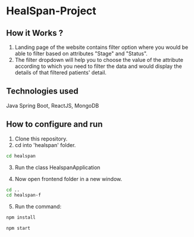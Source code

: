 # HealSpan-Project

## How it Works ?
1. Landing page of the website contains filter option where you would be able to filter based on attributes "Stage" and "Status".
2. The filter dropdown will help you to choose the value of the attribute according to which you need to filter the data and would display the details of that filtered patients' detail.

## Technologies used
Java Spring Boot, ReactJS, MongoDB

## How to configure and run
1. Clone this repository.
2. cd into 'healspan' folder.
```bash
cd healspan
```
3. Run the class HealspanApplication 

4. Now open frontend folder in a new window.
```bash
cd ..
cd healspan-f
```
5. Run the command:
```bash
npm install
```
```bash
npm start
```
